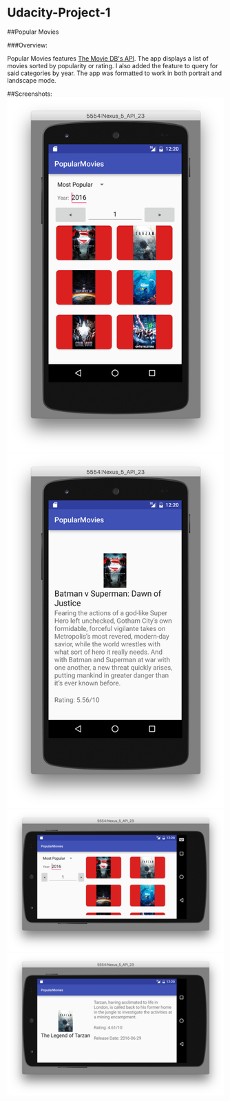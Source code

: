 # Udacity-Project-1
##Popular Movies

###Overview:

Popular Movies features [The Movie DB's API](https://www.themoviedb.org/).  The app displays a list of movies sorted by popularity or rating.  I also added the feature to query for said categories by year.  The app was formatted to work in both portrait and landscape mode.

##Screenshots:
 <img src="movie1a.png">
 <img src="movie1b.png">
 <img src="movie1c.png">
 <img src="movie1d.png">

